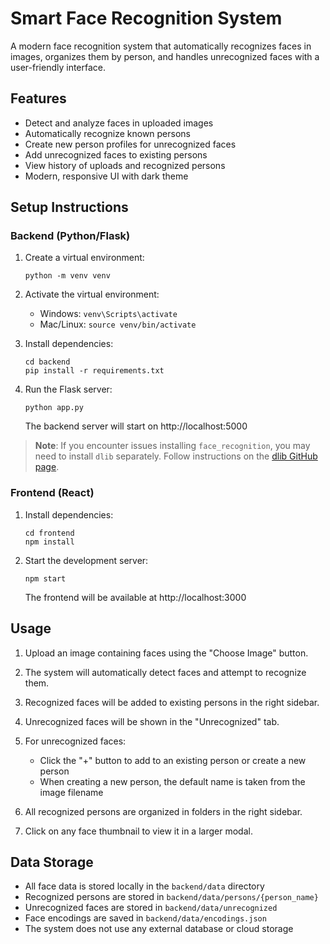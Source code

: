 # Smart Face Recognition System

A modern face recognition system that automatically recognizes faces in images, organizes them by person, and handles unrecognized faces with a user-friendly interface.

## Features

- Detect and analyze faces in uploaded images
- Automatically recognize known persons
- Create new person profiles for unrecognized faces
- Add unrecognized faces to existing persons
- View history of uploads and recognized persons
- Modern, responsive UI with dark theme

## Setup Instructions

### Backend (Python/Flask)

1. Create a virtual environment:
   ```
   python -m venv venv
   ```

2. Activate the virtual environment:
   - Windows: `venv\Scripts\activate`
   - Mac/Linux: `source venv/bin/activate`

3. Install dependencies:
   ```
   cd backend
   pip install -r requirements.txt
   ```

4. Run the Flask server:
   ```
   python app.py
   ```
   
   The backend server will start on http://localhost:5000

> **Note**: If you encounter issues installing `face_recognition`, you may need to install `dlib` separately. Follow instructions on the [dlib GitHub page](https://github.com/davisking/dlib).

### Frontend (React)

1. Install dependencies:
   ```
   cd frontend
   npm install
   ```

2. Start the development server:
   ```
   npm start
   ```
   
   The frontend will be available at http://localhost:3000

## Usage

1. Upload an image containing faces using the "Choose Image" button.

2. The system will automatically detect faces and attempt to recognize them.

3. Recognized faces will be added to existing persons in the right sidebar.

4. Unrecognized faces will be shown in the "Unrecognized" tab.

5. For unrecognized faces:
   - Click the "+" button to add to an existing person or create a new person
   - When creating a new person, the default name is taken from the image filename

6. All recognized persons are organized in folders in the right sidebar.

7. Click on any face thumbnail to view it in a larger modal.

## Data Storage

- All face data is stored locally in the `backend/data` directory
- Recognized persons are stored in `backend/data/persons/{person_name}`
- Unrecognized faces are stored in `backend/data/unrecognized`
- Face encodings are saved in `backend/data/encodings.json`
- The system does not use any external database or cloud storage 